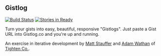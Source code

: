 ## Gistlog 

[![Build Status](https://travis-ci.org/mattstauffer/gistlog.png?branch=master)](http://travis-ci.org/mattstauffer/gistlog)
[![Stories in Ready](https://badge.waffle.io/mattstauffer/gistlog.png?label=ready&title=Ready)](https://waffle.io/mattstauffer/gistlog)

Turn your gists into easy, beautiful, responsive "Gistlogs". Just paste a Gist URL into Gistlog.co and you're up and running.

An exercise in iterative development by [Matt Stauffer](http://mattstauffer.co/) and [Adam Wathan](http://adamwathan.me/) of [Tighten Co.](http://tighten.co/).
